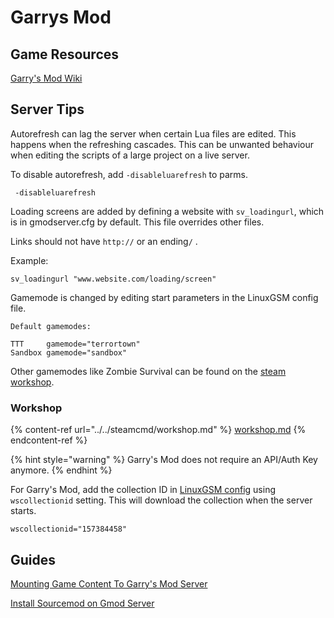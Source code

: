 # Garrys Mod

## Game Resources

[Garry's Mod Wiki](https://wiki.facepunch.com/gmod/)

## Server Tips

Autorefresh can lag the server when certain Lua files are edited. This happens when the refreshing cascades. This can be unwanted behaviour when editing the scripts of a large project on a live server.

To disable autorefresh, add `-disableluarefresh` to parms.

```
 -disableluarefresh
```

Loading screens are added by defining a website with `sv_loadingurl`, which is in gmodserver.cfg by default.  This file overrides other files.&#x20;

Links should not have `http://` or an ending`/` .&#x20;

Example:

```
sv_loadingurl "www.website.com/loading/screen"
```

Gamemode is changed by editing start parameters in the LinuxGSM config file.

```
Default gamemodes:

TTT     gamemode="terrortown"
Sandbox gamemode="sandbox"
```

Other gamemodes like Zombie Survival can be found on the [steam workshop](../../steamcmd/workshop.md).

### Workshop

{% content-ref url="../../steamcmd/workshop.md" %}
[workshop.md](../../steamcmd/workshop.md)
{% endcontent-ref %}

{% hint style="warning" %}
Garry's Mod does not require an API/Auth Key anymore.
{% endhint %}

For Garry's Mod, add the collection ID in [LinuxGSM config](../../configuration/linuxgsm-config.md) using `wscollectionid` setting. This will download the collection when the server starts.

```
wscollectionid="157384458"
```

###

## Guides

[Mounting Game Content To Garry's Mod Server](mounting-game-content.md)

[Install Sourcemod on Gmod Server](../../guides/sourcemod-csgo-server.md)
